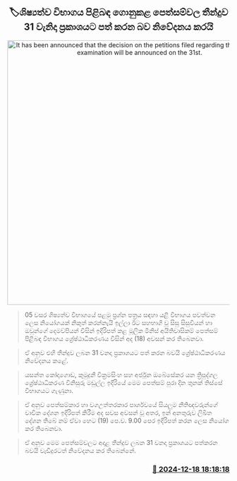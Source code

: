 <p align='center'><b><h2 align='center' title='It has been announced that the decision on the petitions filed regarding the scholarship examination will be announced on the 31st.'>🏷ශිෂ්‍යත්ව විභාගය පිළිබඳ ගොනුකළ පෙත්සම්වල තීන්දුව 31 වැනිදා ප්‍රකාශයට පත් කරන බව නිවේදනය කරයි</h2></b></p>
<p align='center'><img src='https://helakuru.sgp1.cdn.digitaloceanspaces.com/esana/images/lib/court[1].jpg' width='600' alt='It has been announced that the decision on the petitions filed regarding the scholarship examination will be announced on the 31st.'></p>

> 05 වසර ශිෂ්‍යත්ව විභාගයේ පළමු ප්‍රශ්න පත්‍රය සඳහා යළි විභාගය පවත්වන ලෙස නියෝගයක් නිකුත් කරන්නැයි ඉල්ලා ඊට සහභාගි වූ සිසු සිසුවියන් හා ඔවුන්ගේ දෙමව්පියන් විසින් ඉදිරිපත් කළ මූලික මිනිස් අයිතිවාසිකම් පෙත්සම් පිළිබඳ විභාගය ශ්‍රේෂ්ඨාධිකරණය විසින් අද (18) අවසන් කර තිබෙනවා.

> ඒ අනුව එහි තීන්දුව ලබන 31 වනදා ප්‍රකාශයට පත් කරන බවයි ශ්‍රේෂ්ඨාධිකරණය නිවේදනය කළේ.

> යසන්ත කෝදාගොඩ, කුමුදුනී වික්‍රමසිංහ සහ අර්ජුන ඔබේසේකර යන ත්‍රිපුද්ගල ශ්‍රේෂ්ඨාධිකරණ විනිසුරු මඩුල්ල ඉදිරියේ මෙම පෙත්සම් පුරා දින තුනක් තිස්සේ විභාගයට ගැණුනා.

> ඒ අනුව පෙත්සම්කාර හා වගඋත්තරකාර පාර්ශවයේ සියලුම නීතිඥවරුන්ගේ වාචික දේශන ඉදිරිපත් කිරීම අද සවස අවසන් වූ අතර, ඉන් අනතුරුව ලිඛිත දේශන තිබේ නම් ඒවා හෙට (19) පෙ.ව. 9.00 පෙර ඉදිරිපත් කරන ලෙස නියෝග කර තිබෙනවා.

> ඒ අනුව මෙම පෙත්සම්වලට අදාළ තීන්දුව ලබන 31 වනදා ප්‍රකාශයට පත්කරන බවයි වැඩිදුරටත් නිවේදනය කර තිබෙන්නේ.



<h3 align='right'><a href='https://www.helakuru.lk/esana/p/105993/'>📅 2024-12-18 18:18:18</a></h3>

